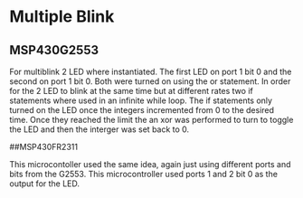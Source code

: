 # Multiple Blink

## MSP430G2553

For multiblink 2 LED where instantiated. The first LED on port 1 bit 0 and the second on port 1 bit 0. Both were turned on using the or statement. In order for the 2 LED to blink at the same time but at different rates two if statements where used in an infinite while loop. The if statements only turned on the LED once the integers incremented from 0 to the desired time. Once they reached the limit the an xor was performed to turn to toggle the LED and then the interger was set back to 0. 

##MSP430FR2311

This microcontoller used the same idea, again just using different ports and bits from the G2553. This microcontroller used ports 1 and 2 bit 0 as the output for the LED.
